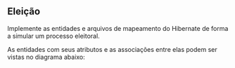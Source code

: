 ## Eleição

<p>Implemente as entidades e arquivos de mapeamento do Hibernate de forma a simular
um processo eleitoral. </p> 
<p>As entidades com seus atributos e as associações entre elas
podem ser vistas no diagrama abaixo:</p>

